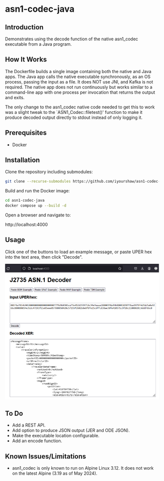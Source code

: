 # asn1-codec-java

## Introduction

Demonstrates using the decode function of the native asn1_codec executable from a Java program. 

## How It Works

The Dockerfile builds a single image containing both the native and Java apps.  The Java app calls the native executable synchronously, as an OS process, passing the input as a file.  It does NOT use JNI, and Kafka is not required.  The native app does not run continuously but works similar to a command-line app with one process per invocation that returns the output and exits.

The only change to the asn1_codec native code needed to get this to work was a slight tweak to the `ASN1_Codec::filetest()' function to make it produce decoded output directly to stdout instead of only logging it.

## Prerequisites

* Docker

## Installation

Clone the repository including submodules:

```bash
git clone --recurse-submodules https://github.com/iyourshaw/asn1-codec-java.git
```

Build and run the Docker image:

```bash
cd asn1-codec-java
docker compose up --build -d
```

Open a browser and navigate to:

http://localhost:4000

## Usage

Click one of the buttons to load an example message, or paste UPER hex into the text area, then click "Decode".

![Screenshot](doc/Screenshot.png)

## To Do

* Add a REST API.
* Add option to produce JSON output (JER and ODE JSON).
* Make the executable location configurable.
* Add an encode function.

## Known Issues/Limitations

* asn1_codec is only known to run on Alpine Linux 3.12.  It does not work on the latest Alpine (3.19 as of May 2024).


